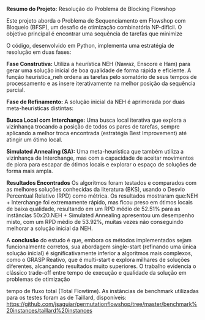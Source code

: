 **Resumo do Projeto:** Resolução do Problema de Blocking Flowshop

Este projeto aborda o Problema de Sequenciamento em Flowshop com Bloqueio (BFSP), um desafio de otimização combinatória NP-difícil. O objetivo principal é encontrar uma sequência de tarefas que minimize 

O código, desenvolvido em Python, implementa uma estratégia de resolução em duas fases:


**Fase Construtiva:** Utiliza a heurística NEH (Nawaz, Enscore e Ham) para gerar uma solução inicial de boa qualidade de forma rápida e eficiente. A função heuristica_neh ordena as tarefas pelo somatório de seus tempos de processamento e as insere iterativamente na melhor posição da sequência parcial.


**Fase de Refinamento:** A solução inicial da NEH é aprimorada por duas meta-heurísticas distintas:

**Busca Local com Interchange:** Uma busca local iterativa que explora a vizinhança trocando a posição de todos os pares de tarefas, sempre aplicando a melhor troca encontrada (estratégia Best Improvement) até atingir um ótimo local.

**Simulated Annealing (SA):** Uma meta-heurística que também utiliza a vizinhança de Interchange, mas com a capacidade de aceitar movimentos de piora para escapar de ótimos locais e explorar o espaço de soluções de forma mais ampla.


**Resultados Encontrados**
Os algoritmos foram testados e comparados com as melhores soluções conhecidas da literatura (BKS), usando o Desvio Percentual Relativo (RPD) como métrica. Os resultados mostraram que:NEH + Interchange foi extremamente rápido, mas ficou preso em ótimos locais de baixa qualidade, resultando em um RPD médio de 52.51% para as instâncias 50x20.NEH + Simulated Annealing apresentou um desempenho misto, com um RPD médio de 53.92%, muitas vezes não conseguindo melhorar a solução inicial da NEH.


A **conclusão** do estudo é que, embora os métodos implementados sejam funcionalmente corretos, sua abordagem single-start (refinando uma única solução inicial) é significativamente inferior a algoritmos mais complexos, como o GRASP Reativo, que é multi-start e explora milhares de soluções diferentes, alcançando resultados muito superiores. O trabalho evidencia o clássico trade-off entre tempo de execução e qualidade da solução em problemas de otimização



tempo de fluxo total (Total Flowtime). As instâncias de benchmark utilizadas para os testes foram as de Taillard, disponíveis: https://github.com/jsaguiar/permutationflowshop/tree/master/benchmark%20instances/taillard%20instances
